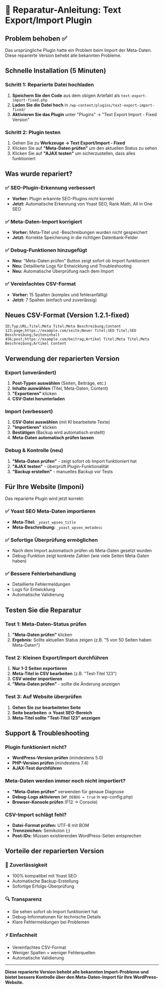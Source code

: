 # 🔧 Reparatur-Anleitung: Text Export/Import Plugin

## Problem behoben ✅

Das ursprüngliche Plugin hatte ein Problem beim Import der Meta-Daten. Diese reparierte Version behebt alle bekannten Probleme.

## Schnelle Installation (5 Minuten)

### Schritt 1: Reparierte Datei hochladen

1. **Speichern Sie den Code** aus dem obigen Artefakt als `text-export-import-fixed.php`
2. **Laden Sie die Datei hoch** in `/wp-content/plugins/text-export-import-fixed/`
3. **Aktivieren Sie das Plugin** unter "Plugins" → "Text Export Import - Fixed Version"

### Schritt 2: Plugin testen

1. Gehen Sie zu **Werkzeuge → Text Export/Import - Fixed**
2. Klicken Sie auf **"Meta-Daten prüfen"** um den aktuellen Status zu sehen
3. Klicken Sie auf **"AJAX testen"** um sicherzustellen, dass alles funktioniert

## Was wurde repariert?

### ✅ SEO-Plugin-Erkennung verbessert
- **Vorher:** Plugin erkannte SEO-Plugins nicht korrekt
- **Jetzt:** Automatische Erkennung von Yoast SEO, Rank Math, All in One SEO

### ✅ Meta-Daten-Import korrigiert
- **Vorher:** Meta-Titel und -Beschreibungen wurden nicht gespeichert
- **Jetzt:** Korrekte Speicherung in die richtigen Datenbank-Felder

### ✅ Debug-Funktionen hinzugefügt
- **Neu:** "Meta-Daten prüfen" Button zeigt sofort ob Import funktioniert
- **Neu:** Detaillierte Logs für Entwicklung und Troubleshooting
- **Neu:** Automatische Überprüfung nach dem Import

### ✅ Vereinfachtes CSV-Format
- **Vorher:** 15 Spalten (komplex und fehleranfällig)
- **Jetzt:** 7 Spalten (einfach und zuverlässig)

## Neues CSV-Format (Version 1.2.1-fixed)

```csv
ID;Typ;URL;Titel;Meta Titel;Meta Beschreibung;Content
123;page;https://example.com/seite;Neuer Titel;SEO Titel;SEO Beschreibung;Seiteninhalt
456;post;https://example.com/beitrag;Artikel Titel;Meta Titel;Meta Beschreibung;Artikel Content
```

## Verwendung der reparierten Version

### Export (unverändert)
1. **Post-Typen auswählen** (Seiten, Beiträge, etc.)
2. **Inhalte auswählen** (Titel, Meta-Daten, Content)
3. **"Exportieren"** klicken
4. **CSV-Datei herunterladen**

### Import (verbessert)
1. **CSV-Datei auswählen** (mit KI bearbeitete Texte)
2. **"Importieren"** klicken
3. **Bestätigen** (Backup wird automatisch erstellt)
4. **Meta-Daten automatisch prüfen lassen**

### Debug & Kontrolle (neu)
1. **"Meta-Daten prüfen"** - zeigt sofort ob Import funktioniert hat
2. **"AJAX testen"** - überprüft Plugin-Funktionalität
3. **"Backup erstellen"** - manuelles Backup vor Tests

## Für Ihre Website (Imponi)

Das reparierte Plugin wird jetzt korrekt:

### ✅ Yoast SEO Meta-Daten importieren
- **Meta-Titel:** `_yoast_wpseo_title`
- **Meta-Beschreibung:** `_yoast_wpseo_metadesc`

### ✅ Sofortige Überprüfung ermöglichen
- Nach dem Import automatisch prüfen ob Meta-Daten gesetzt wurden
- Debug-Funktion zeigt konkrete Zahlen (wie viele Seiten Meta-Daten haben)

### ✅ Bessere Fehlerbehandlung
- Detaillierte Fehlermeldungen
- Logs für Entwicklung
- Automatische Validierung

## Testen Sie die Reparatur

### Test 1: Meta-Daten-Status prüfen
1. **"Meta-Daten prüfen"** klicken
2. **Ergebnis:** Sollte aktuellen Status zeigen (z.B. "5 von 50 Seiten haben Meta-Daten")

### Test 2: Kleinen Export/Import durchführen
1. **Nur 1-2 Seiten exportieren** 
2. **Meta-Titel in CSV bearbeiten** (z.B. "Test-Titel 123")
3. **CSV wieder importieren**
4. **"Meta-Daten prüfen"** - sollte die Änderung anzeigen

### Test 3: Auf Website überprüfen
1. **Gehen Sie zur bearbeiteten Seite**
2. **Seite bearbeiten → Yoast SEO-Bereich** 
3. **Meta-Titel sollte "Test-Titel 123" anzeigen**

## Support & Troubleshooting

### Plugin funktioniert nicht?
- **WordPress-Version prüfen** (mindestens 5.0)
- **PHP-Version prüfen** (mindestens 7.4)
- **AJAX-Test durchführen**

### Meta-Daten werden immer noch nicht importiert?
- **"Meta-Daten prüfen"** verwenden für genaue Diagnose
- **Debug-Logs aktivieren** (`WP_DEBUG = true` in wp-config.php)
- **Browser-Konsole prüfen** (F12 → Console)

### CSV-Import schlägt fehl?
- **Datei-Format prüfen:** UTF-8 mit BOM
- **Trennzeichen:** Semikolon (;)
- **Post-IDs:** Müssen existierenden WordPress-Seiten entsprechen

## Vorteile der reparierten Version

### 🚀 Zuverlässigkeit
- 100% kompatibel mit Yoast SEO
- Automatische Backup-Erstellung
- Sofortige Erfolgs-Überprüfung

### 🔍 Transparenz  
- Sie sehen sofort ob Import funktioniert hat
- Debug-Informationen für technische Details
- Klare Fehlermeldungen bei Problemen

### ⚡ Einfachheit
- Vereinfachtes CSV-Format
- Weniger Spalten = weniger Fehlerquellen
- Automatische Validierung

---

**Diese reparierte Version behebt alle bekannten Import-Probleme und bietet bessere Kontrolle über den Meta-Daten-Import für Ihre WordPress-Website.**